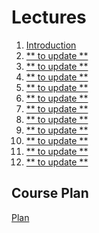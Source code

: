 <h1>
    Lectures
</h1>

<ol>
    <li>
        <a href="lectures/01/01.md">Introduction</a>
    </li>
    <li>
        <a href="lectures/02/01.md">** to update **</a>
    </li>
    <li>
        <a href="lectures/03/01.md">** to update **</a>
    </li>
    <li>
        <a href="lectures/04/01.md">** to update **</a>
    </li>
    <li>
        <a href="lectures/05/01.md">** to update **</a>
    </li>
    <li>
        <a href="lectures/06/01.md">** to update **</a>
    </li>
    <li>
        <a href="lectures/07/01.md">** to update **</a>
    </li>
    <li>
        <a href="lectures/08/01.md">** to update **</a>
    </li>
    <li>
        <a href="lectures/09/01.md">** to update **</a>
    </li>
    <li>
        <a href="lectures/10/01.md">** to update **</a>
    </li>
    <li>
        <a href="lectures/11/01.md">** to update **</a>
    </li>
    <li>
        <a href="lectures/12/01.md">** to update **</a>
    </li>
</ol>

<h2>
    Course Plan
</h2>
<div>
<a href="./COURSE_PLAN.md">Plan<a>
</div>
